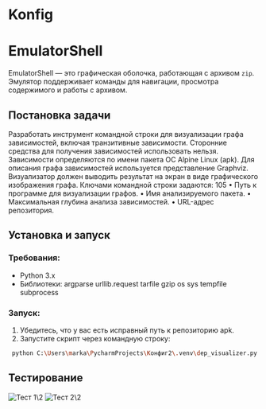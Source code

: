 # Konfig
# EmulatorShell

EmulatorShell — это графическая оболочка, работающая с архивом `zip`. Эмулятор поддерживает команды для навигации, просмотра содержимого и работы с архивом.

## Постановка задачи
Разработать инструмент командной строки для визуализации графа
зависимостей, включая транзитивные зависимости. Сторонние средства для
получения зависимостей использовать нельзя.
Зависимости определяются по имени пакета ОС Alpine Linux (apk). Для
описания графа зависимостей используется представление Graphviz.
Визуализатор должен выводить результат на экран в виде графического
изображения графа.
Ключами командной строки задаются:
105
• Путь к программе для визуализации графов.
• Имя анализируемого пакета.
• Максимальная глубина анализа зависимостей.
• URL-адрес репозитория.


## Установка и запуск

### Требования:
- Python 3.x
- Библиотеки:  argparse urllib.request tarfile gzip os sys tempfile subprocess

### Запуск:
1. Убедитесь, что у вас есть исправный путь к репозиторию apk.
2. Запустите скрипт через командную строку:
```bash
 python C:\Users\marka\PycharmProjects\Конфиг2\.venv\dep_visualizer.py  --visualizer "C:/Program Files/Graphviz/bin/dot.exe"  --package bash  --depth 100  --repository https://dl-cdn.alpinelinux.org/alpine/latest-stable/main/x86_64
```

## Тестирование
![Тест 1\2](https://i.imgur.com/eYFtnjf.png)
![Тест 2\2](https://i.imgur.com/t6xKL1H.png)

